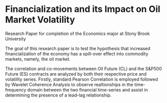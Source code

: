 # Financialization and its Impact on Oil Market Volatility

Research Paper for completion of the Economics major at Stony Brook University

The goal of this research paper is to test the hypothesis that increased financialization of the economy has a spill-over effect into commodity markets, namely, the oil market. 

The correlation and co-movements between Oil Future (CL) and the S&amp;P500 Future (ES) contracts are analyzed by both their respective price and volatility series. Firstly, standard Pearson Correlation is employed followed by Wavelet Coherence Analysis to observe realtionships in the time-frequency domain between the two financial time-series and assist in determining the presence of a lead-lag relationship.
